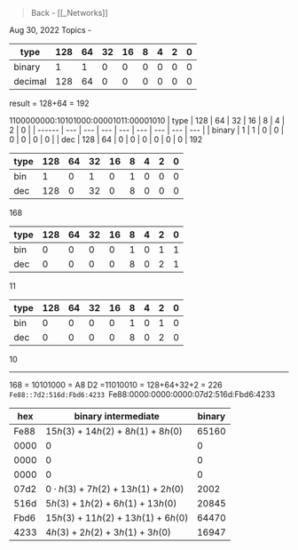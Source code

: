 >Back - [[_Networks]]

Aug 30, 2022
Topics - 

| type    | 128 | 64  | 32  | 16  | 8   | 4   | 2   | 0   |
| ------- | --- | --- | --- | --- | --- | --- | --- | --- |
| binary  | 1   | 1   | 0   | 0   | 0   | 0   | 0   | 0   |
| decimal | 128 | 64  | 0   | 0   | 0   | 0   | 0   | 0   |
result = 128+64 = 192

1100000000:10101000:00001011:00001010
| type   | 128 | 64  | 32  | 16  | 8   | 4   | 2   | 0   |
| ------ | --- | --- | --- | --- | --- | --- | --- | --- |
| binary | 1   | 1   | 0   | 0   | 0   | 0   | 0   | 0   |
| dec    | 128 | 64  | 0   | 0   | 0   | 0   | 0   | 0   |
192

| type | 128 | 64  | 32  | 16  | 8   | 4   | 2   | 0   |
| ---- | --- | --- | --- | --- | --- | --- | --- | --- |
| bin  | 1   | 0   | 1   | 0   | 1   | 0   | 0   | 0   |
| dec  | 128 | 0   | 32  | 0   | 8   | 0   | 0   | 0   |
168

| type | 128 | 64  | 32  | 16  | 8   | 4   | 2   | 0   |
| ---- | --- | --- | --- | --- | --- | --- | --- | --- |
| bin  | 0   | 0   | 0   | 0   | 1   | 0   | 1   | 1   |
| dec  | 0   | 0   | 0   | 0   | 8   | 0   | 2   | 1   |
11

| type | 128 | 64  | 32  | 16  | 8   | 4   | 2   | 0   |
| ---- | --- | --- | --- | --- | --- | --- | --- | --- |
| bin  | 0   | 0   | 0   | 0   | 1   | 0   | 1   | 0   |
| dec  | 0   | 0   | 0   | 0   | 8   | 0   | 2   | 0   |
10
 
---

168 = 10101000 = A8
D2 =11010010 = 128+64+32+2 = 226
`Fe88::7d2:516d:Fbd6:4233
`Fe88:0000:0000:0000:07d2:516d:Fbd6:4233

| hex  | binary intermediate                                                          | binary |
| ---- | ---------------------------------------------------------------------------- | ------ |
| Fe88 | $15h\left(3\right)+14h\left(2\right)+8h\left(1\right)+8h\left(0\right)$      | 65160  |
| 0000 | $0$                                                                          | 0      |
| 0000 | $0$                                                                          | 0      |
| 0000 | $0$                                                                          | 0      |
| 07d2 | $0\cdot h\left(3\right)+7h\left(2\right)+13h\left(1\right)+2h\left(0\right)$ | 2002   |
| 516d | $5h\left(3\right)+1h\left(2\right)+6h\left(1\right)+13h\left(0\right)$       | 20845  |
| Fbd6 | $15h\left(3\right)+11h\left(2\right)+13h\left(1\right)+6h\left(0\right)$     | 64470  |
| 4233 | $4h\left(3\right)+2h\left(2\right)+3h\left(1\right)+3h\left(0\right)$        | 16947  |

